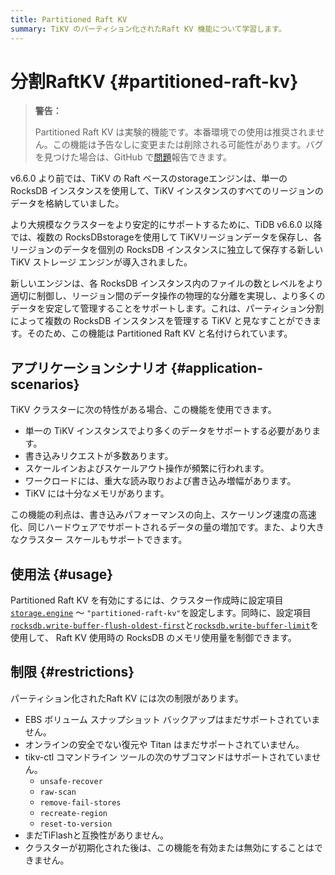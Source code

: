 ```yaml
---
title: Partitioned Raft KV
summary: TiKV のパーティション化されたRaft KV 機能について学習します。
---
```


# 分割RaftKV {#partitioned-raft-kv}

> **警告：**
>
> Partitioned Raft KV は実験的機能です。本番環境での使用は推奨されません。この機能は予告なしに変更または削除される可能性があります。バグを見つけた場合は、GitHub で[問題](https://github.com/pingcap/tidb/issues)報告できます。

v6.6.0 より前では、TiKV の Raft ベースのstorageエンジンは、単一の RocksDB インスタンスを使用して、TiKV インスタンスのすべてのリージョンのデータを格納していました。

より大規模なクラスターをより安定的にサポートするために、TiDB v6.6.0 以降では、複数の RocksDBstorageを使用して TiKVリージョンデータを保存し、各リージョンのデータを個別の RocksDB インスタンスに独立して保存する新しい TiKV ストレージ エンジンが導入されました。

新しいエンジンは、各 RocksDB インスタンス内のファイルの数とレベルをより適切に制御し、リージョン間のデータ操作の物理的な分離を実現し、より多くのデータを安定して管理することをサポートします。これは、パーティション分割によって複数の RocksDB インスタンスを管理する TiKV と見なすことができます。そのため、この機能は Partitioned Raft KV と名付けられています。

## アプリケーションシナリオ {#application-scenarios}

TiKV クラスターに次の特性がある場合、この機能を使用できます。

-   単一の TiKV インスタンスでより多くのデータをサポートする必要があります。
-   書き込みリクエストが多数あります。
-   スケールインおよびスケールアウト操作が頻繁に行われます。
-   ワークロードには、重大な読み取りおよび書き込み増幅があります。
-   TiKV には十分なメモリがあります。

この機能の利点は、書き込みパフォーマンスの向上、スケーリング速度の高速化、同じハードウェアでサポートされるデータの量の増加です。また、より大きなクラスター スケールもサポートできます。

## 使用法 {#usage}

Partitioned Raft KV を有効にするには、クラスター作成時に設定項目[`storage.engine`](/tikv-configuration-file.md#engine-new-in-v660) ～ `"partitioned-raft-kv"`を設定します。同時に、設定項目[`rocksdb.write-buffer-flush-oldest-first`](/tikv-configuration-file.md#write-buffer-flush-oldest-first-new-in-v660)と[`rocksdb.write-buffer-limit`](/tikv-configuration-file.md#write-buffer-limit-new-in-v660)を使用して、 Raft KV 使用時の RocksDB のメモリ使用量を制御できます。

## 制限 {#restrictions}

パーティション化されたRaft KV には次の制限があります。

-   EBS ボリューム スナップショット バックアップはまだサポートされていません。
-   オンラインの安全でない復元や Titan はまだサポートされていません。
-   tikv-ctl コマンドライン ツールの次のサブコマンドはサポートされていません。
    -   `unsafe-recover`
    -   `raw-scan`
    -   `remove-fail-stores`
    -   `recreate-region`
    -   `reset-to-version`
-   まだTiFlashと互換性がありません。
-   クラスターが初期化された後は、この機能を有効または無効にすることはできません。
